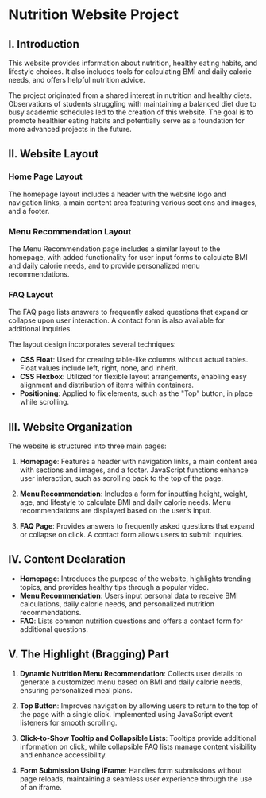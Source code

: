 # Nutrition Website Project

## I. Introduction

This website provides information about nutrition, healthy eating habits, and lifestyle choices. It also includes tools for calculating BMI and daily calorie needs, and offers helpful nutrition advice.

The project originated from a shared interest in nutrition and healthy diets. Observations of students struggling with maintaining a balanced diet due to busy academic schedules led to the creation of this website. The goal is to promote healthier eating habits and potentially serve as a foundation for more advanced projects in the future.

## II. Website Layout

### Home Page Layout

The homepage layout includes a header with the website logo and navigation links, a main content area featuring various sections and images, and a footer. 

### Menu Recommendation Layout

The Menu Recommendation page includes a similar layout to the homepage, with added functionality for user input forms to calculate BMI and daily calorie needs, and to provide personalized menu recommendations.

### FAQ Layout

The FAQ page lists answers to frequently asked questions that expand or collapse upon user interaction. A contact form is also available for additional inquiries.

The layout design incorporates several techniques:
- **CSS Float**: Used for creating table-like columns without actual tables. Float values include left, right, none, and inherit.
- **CSS Flexbox**: Utilized for flexible layout arrangements, enabling easy alignment and distribution of items within containers.
- **Positioning**: Applied to fix elements, such as the "Top" button, in place while scrolling.

## III. Website Organization

The website is structured into three main pages:

1. **Homepage**: Features a header with navigation links, a main content area with sections and images, and a footer. JavaScript functions enhance user interaction, such as scrolling back to the top of the page.

2. **Menu Recommendation**: Includes a form for inputting height, weight, age, and lifestyle to calculate BMI and daily calorie needs. Menu recommendations are displayed based on the user’s input.

3. **FAQ Page**: Provides answers to frequently asked questions that expand or collapse on click. A contact form allows users to submit inquiries.

## IV. Content Declaration

- **Homepage**: Introduces the purpose of the website, highlights trending topics, and provides healthy tips through a popular video.
- **Menu Recommendation**: Users input personal data to receive BMI calculations, daily calorie needs, and personalized nutrition recommendations.
- **FAQ**: Lists common nutrition questions and offers a contact form for additional questions.

## V. The Highlight (Bragging) Part

1. **Dynamic Nutrition Menu Recommendation**: Collects user details to generate a customized menu based on BMI and daily calorie needs, ensuring personalized meal plans.

2. **Top Button**: Improves navigation by allowing users to return to the top of the page with a single click. Implemented using JavaScript event listeners for smooth scrolling.

3. **Click-to-Show Tooltip and Collapsible Lists**: Tooltips provide additional information on click, while collapsible FAQ lists manage content visibility and enhance accessibility.

4. **Form Submission Using iFrame**: Handles form submissions without page reloads, maintaining a seamless user experience through the use of an iframe.
